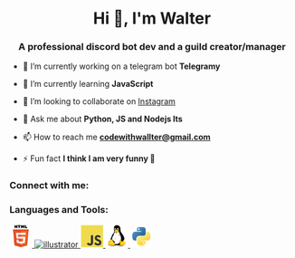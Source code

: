 <h1 align="center">Hi 👋, I'm Walter</h1>
<h3 align="center">A professional discord bot dev and a guild creator/manager</h3>

- 🔭 I’m currently working on a telegram bot **Telegramy**

- 🌱 I’m currently learning **JavaScript**

- 👯 I’m looking to collaborate on [Instagram](https://www.instagram.com/muzammil.py?igsh=OTc2c243ZDNpdnBn)

- 💬 Ask me about **Python, JS and Nodejs lts**

- 📫 How to reach me **codewithwallter@gmail.com**

- ⚡ Fun fact **I think I am very funny 🤣**

<h3 align="left">Connect with me:</h3>
<p align="left">
</p>

<h3 align="left">Languages and Tools:</h3>
<p align="left"> <a href="https://www.w3.org/html/" target="_blank" rel="noreferrer"> <img src="https://raw.githubusercontent.com/devicons/devicon/master/icons/html5/html5-original-wordmark.svg" alt="html5" width="40" height="40"/> </a> <a href="https://www.adobe.com/in/products/illustrator.html" target="_blank" rel="noreferrer"> <img src="https://www.vectorlogo.zone/logos/adobe_illustrator/adobe_illustrator-icon.svg" alt="illustrator" width="40" height="40"/> </a> <a href="https://developer.mozilla.org/en-US/docs/Web/JavaScript" target="_blank" rel="noreferrer"> <img src="https://raw.githubusercontent.com/devicons/devicon/master/icons/javascript/javascript-original.svg" alt="javascript" width="40" height="40"/> </a> <a href="https://www.linux.org/" target="_blank" rel="noreferrer"> <img src="https://raw.githubusercontent.com/devicons/devicon/master/icons/linux/linux-original.svg" alt="linux" width="40" height="40"/> </a> <a href="https://www.python.org" target="_blank" rel="noreferrer"> <img src="https://raw.githubusercontent.com/devicons/devicon/master/icons/python/python-original.svg" alt="python" width="40" height="40"/> </a> </p>
